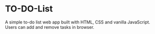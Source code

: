 # TO-DO-List
A simple to-do list web app built with HTML, CSS and vanilla JavaScript. Users can add and remove tasks in browser.
